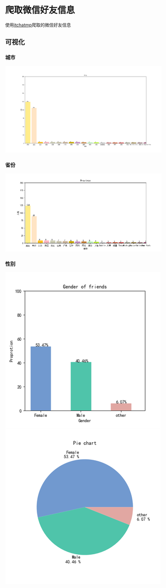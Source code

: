 # 爬取微信好友信息  

使用[itchatmp](https://github.com/littlecodersh/itchatmp "itchatmp")爬取的微信好友信息  

## 可视化  

### 城市  

![image](https://github.com/hoshinotsuki/itchat_test/blob/master/figures/City.png)  

### 省份  
![image](https://github.com/hoshinotsuki/itchat_test/blob/master/figures/Province.png)  

### 性别  
![image](https://github.com/hoshinotsuki/itchat_test/blob/master/figures/gender.png)    
![image](https://github.com/hoshinotsuki/itchat_test/blob/master/figures/pie_chart.png)  
